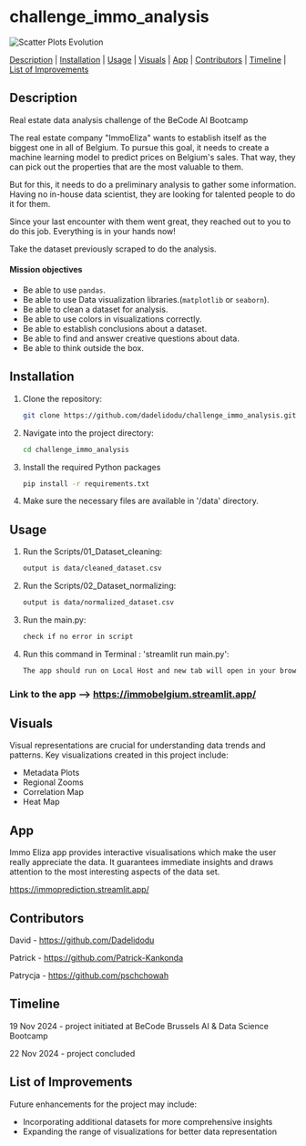 # **challenge_immo_analysis**

![Scatter Plots Evolution](https://res.cloudinary.com/dqm9hy9lk/image/upload/v1732211780/5._Price_vs._Liveable_Space_Distribution_Across_Data_Sets_ixb4tz.png)

[Description](#Description)     |       [Installation](#Installation)    |       [Usage](#Usage)    |       [Visuals](#Visuals)     |       [App](#App)     | [Contributors](#Contributors)    |      [Timeline](#Timeline)       |       [List of Improvements](#list-of-improvements)  

## **Description**
Real estate data analysis challenge of the BeCode AI Bootcamp

The real estate company "ImmoEliza" wants to establish itself as the biggest one in all of Belgium. To pursue this goal, it needs to create a machine learning model to predict prices on Belgium's sales. That way, they can pick out the properties that are the most valuable to them.

But for this, it needs to do a preliminary analysis to gather some information. Having no in-house data scientist, they are looking for talented people to do it for them.

Since your last encounter with them went great, they reached out to you to do this job. Everything is in your hands now!

Take the dataset previously scraped to do the analysis.

#### Mission objectives

- Be able to use `pandas`.
- Be able to use Data visualization libraries.(`matplotlib` or `seaborn`).
- Be able to clean a dataset for analysis.
- Be able to use colors in visualizations correctly.
- Be able to establish conclusions about a dataset.
- Be able to find and answer creative questions about data.
- Be able to think outside the box.

## **Installation**
1. Clone the repository:
   ```bash
   git clone https://github.com/dadelidodu/challenge_immo_analysis.git
2. Navigate into the project directory:
   ```bash
   cd challenge_immo_analysis

3. Install the required Python packages
   ```bash
   pip install -r requirements.txt

4. Make sure the necessary files are available in '/data' directory.

## **Usage**

1. Run the Scripts/01_Dataset_cleaning:
   ```bash
   output is data/cleaned_dataset.csv

2. Run the Scripts/02_Dataset_normalizing:
   ```bash
   output is data/normalized_dataset.csv

3. Run the main.py:
   ```bash
   check if no error in script

4. Run this command in Terminal : 'streamlit run main.py':
   ```bash
   The app should run on Local Host and new tab will open in your browser


### Link to the app --> https://immobelgium.streamlit.app/

## **Visuals**
Visual representations are crucial for understanding data trends and patterns. Key visualizations created in this project include:

- Metadata Plots
- Regional Zooms
- Correlation Map
- Heat Map

## **App**
Immo Eliza app provides interactive visualisations which make the user really appreciate the data. 
It guarantees immediate insights and draws attention to the most interesting aspects of the data set.

https://immoprediction.streamlit.app/

## **Contributors**
David - https://github.com/Dadelidodu

Patrick - https://github.com/Patrick-Kankonda

Patrycja - https://github.com/pschchowah


## **Timeline**
19 Nov 2024 - project initiated at BeCode Brussels AI & Data Science Bootcamp

22 Nov 2024 - project concluded

## **List of Improvements**
Future enhancements for the project may include:

- Incorporating additional datasets for more comprehensive insights
- Expanding the range of visualizations for better data representation
